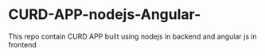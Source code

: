 # CURD-APP-nodejs-Angular-
This repo contain CURD APP built using nodejs in backend and angular js in frontend
